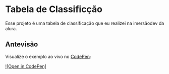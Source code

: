 # Tabela de Classificção

Esse projeto é uma tabela de classificação que eu realizei na imersãodev da alura. 

## Antevisão

Visualize o exemplo ao vivo no [CodePen](https://codepen.io/trending):

[![Open in CodePen]](https://codepen.io/gabomoreira/pen/WNOJrEE)